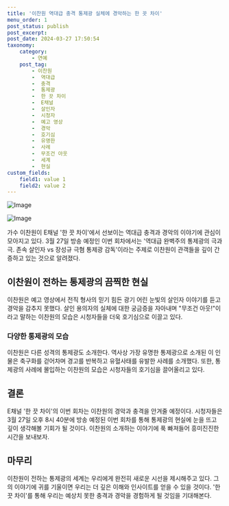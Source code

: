 ```yaml
---
title: '이찬원 역대급 충격 통제광 실체에 경악하는 한 끗 차이'
menu_order: 1
post_status: publish
post_excerpt: 
post_date: 2024-03-27 17:50:54
taxonomy:
    category:
        - 연예
    post_tag:
        - 이찬원
        -  역대급
        -  충격
        -  통제광
        -  한 끗 차이
        -  E채널
        -  살인자
        -  시청자
        -  예고 영상
        -  경악
        -  호기심
        -  유명한
        -  사례
        -  무조건 아웃
        -  세계
        -  현실
custom_fields:
    field1: value 1
    field2: value 2
---
```


![Image](https://ssl.pstatic.net/mimgnews/image/108/2024/03/27/0003223886_001_20240327060001216.jpg?type=w540)

![Image](https://mimgnews.pstatic.net/image/108/2024/03/27/0003223886_002_20240327060001688.jpg?type=w540)

가수 이찬원이 E채널 '한 끗 차이'에서 선보이는 역대급 충격과 경악의 이야기에 관심이 모아지고 있다. 3월 27일 방송 예정인 이번 회차에서는 '역대급 완벽주의 통제광의 극과 극. 존속 살인자 vs 장성규 극혐 통제광 감독'이라는 주제로 이찬원이 관객들을 깊이 간증하고 있는 것으로 알려졌다.
## 이찬원이 전하는 통제광의 끔찍한 현실
이찬원은 예고 영상에서 전직 형사의 믿기 힘든 광기 어린 눈빛의 살인자 이야기를 듣고 경악을 감추지 못했다. 살인 용의자의 실체에 대한 궁금증을 자아내며 "무조건 아웃!"이라고 말하는 이찬원의 모습은 시청자들을 더욱 호기심으로 이끌고 있다.
### 다양한 통제광의 모습
이찬원은 다른 성격의 통제광도 소개한다. 역사상 가장 유명한 통제광으로 소개된 이 인물은 축구화를 걷어차며 경고를 반복하고 유혈사태를 유발한 사례를 소개했다. 또한, 통제광의 사례에 몰입하는 이찬원의 모습은 시청자들의 호기심을 끌어올리고 있다.
## 결론
E채널 '한 끗 차이'의 이번 회차는 이찬원의 경악과 충격을 안겨줄 예정이다. 시청자들은 3월 27일 오후 8시 40분에 방송 예정된 이번 회차를 통해 통제광의 현실에 눈을 뜨고 깊이 생각해볼 기회가 될 것이다. 이찬원의 소개하는 이야기에 푹 빠져들어 흥미진진한 시간을 보내보자.
## 마무리
이찬원이 전하는 통제광의 세계는 우리에게 완전히 새로운 시선을 제시해주고 있다. 그의 이야기에 귀를 기울이면 우리는 더 깊은 이해와 인사이트를 얻을 수 있을 것이다. '한 끗 차이'를 통해 우리는 예상치 못한 충격과 경악을 경험하게 될 것임을 기대해본다.
